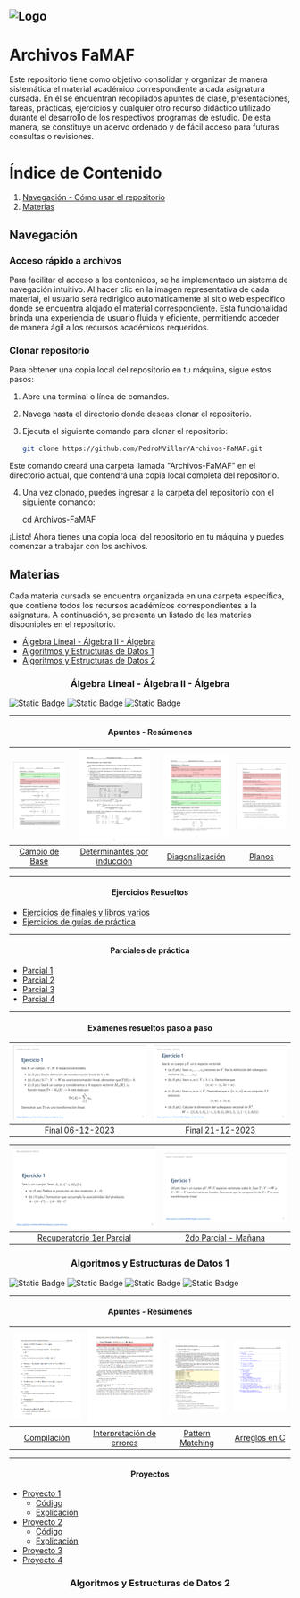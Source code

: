 ![Logo](https://www.famaf.unc.edu.ar/documents/3253/Logo-FAMAF_UNC-color-2.jpg)
---
# Archivos FaMAF
Este repositorio tiene como objetivo consolidar y organizar de manera sistemática el material académico correspondiente a cada asignatura cursada. En él se encuentran recopilados apuntes de clase, presentaciones, tareas, prácticas, ejercicios y cualquier otro recurso didáctico utilizado durante el desarrollo de los respectivos programas de estudio. De esta manera, se constituye un acervo ordenado y de fácil acceso para futuras consultas o revisiones.

# Índice de Contenido
1. [Navegación - Cómo usar el repositorio](#navegación)
2. [Materias](#materias) 

## Navegación
### Acceso rápido a archivos
Para facilitar el acceso a los contenidos, se ha implementado un sistema de navegación intuitivo. Al hacer clic en la imagen representativa de cada material, el usuario será redirigido automáticamente al sitio web específico donde se encuentra alojado el material correspondiente. Esta funcionalidad brinda una experiencia de usuario fluida y eficiente, permitiendo acceder de manera ágil a los recursos académicos requeridos.
### Clonar repositorio
Para obtener una copia local del repositorio en tu máquina, sigue estos pasos:

1. Abre una terminal o línea de comandos.

2. Navega hasta el directorio donde deseas clonar el repositorio.

3. Ejecuta el siguiente comando para clonar el repositorio:

   ```bash
   git clone https://github.com/PedroMVillar/Archivos-FaMAF.git
   ```

Este comando creará una carpeta llamada "Archivos-FaMAF" en el directorio actual, que contendrá una copia local completa del repositorio.

4. Una vez clonado, puedes ingresar a la carpeta del repositorio con el siguiente comando:

   cd Archivos-FaMAF

¡Listo! Ahora tienes una copia local del repositorio en tu máquina y puedes comenzar a trabajar con los archivos.

## Materias
Cada materia cursada se encuentra organizada en una carpeta específica, que contiene todos los recursos académicos correspondientes a la asignatura. A continuación, se presenta un listado de las materias disponibles en el repositorio.

- [Álgebra Lineal - Álgebra II - Álgebra](#algebra-lineal---algebra-ii---algebra)
- [Algoritmos y Estructuras de Datos 1](#algoritmos-y-estructuras-de-datos-1)
- [Algoritmos y Estructuras de Datos 2](#algoritmos-y-estructuras-de-datos-2)


<div style="text-align:center;">
  <h3>Álgebra Lineal - Álgebra II - Álgebra</h3>
</div>

![Static Badge](https://img.shields.io/badge/Carrera-Cs%20de%20la%20Computaci%C3%B3n-blue)
![Static Badge](https://img.shields.io/badge/Carrera-Matem%C3%A1tica%20Aplicada-yellow)
![Static Badge](https://img.shields.io/badge/Archivos%20pdf%20-%20brown)

---

<div style="text-align:center;">
  <h4>Apuntes - Resúmenes</h4>
</div>

| [![Cambio de Base](./assets/readme.imgs/cambiodebase.png)](https://github.com/PedroMVillar/Archivos-FaMAF/blob/main/Materias/%C3%81lgebra%20Lineal%20-%20Algebra%20II/Apuntes%20-%20Documentos/Cambio%20de%20Base/cambiodebase.pdf) | [![Determinantes por inducción](./assets/readme.imgs/detinduc.png)](https://github.com/PedroMVillar/Archivos-FaMAF/blob/main/Materias/%C3%81lgebra%20Lineal%20-%20Algebra%20II/Apuntes%20-%20Documentos/Determinantes%20de%20orden%20n/detordenn.pdf) | [![Diagonalización](./assets/readme.imgs/diagonal.png)](https://github.com/PedroMVillar/Archivos-FaMAF/blob/main/Materias/%C3%81lgebra%20Lineal%20-%20Algebra%20II/Apuntes%20-%20Documentos/Diagonalizaci%C3%B3n/diagonalizacion.pdf) | [![Planos](./assets/readme.imgs/planos.png)](https://github.com/PedroMVillar/Archivos-FaMAF/blob/main/Materias/%C3%81lgebra%20Lineal%20-%20Algebra%20II/Apuntes%20-%20Documentos/Planos/planos.pdf) |
|:---:|:---:|:---:|:---:|
| [Cambio de Base](https://github.com/PedroMVillar/Archivos-FaMAF/blob/main/Materias/%C3%81lgebra%20Lineal%20-%20Algebra%20II/Apuntes%20-%20Documentos/Cambio%20de%20Base/cambiodebase.pdf) | [Determinantes por inducción](https://github.com/PedroMVillar/Archivos-FaMAF/blob/main/Materias/%C3%81lgebra%20Lineal%20-%20Algebra%20II/Apuntes%20-%20Documentos/Determinantes%20de%20orden%20n/detordenn.pdf) | [Diagonalización](https://github.com/PedroMVillar/Archivos-FaMAF/blob/main/Materias/%C3%81lgebra%20Lineal%20-%20Algebra%20II/Apuntes%20-%20Documentos/Diagonalizaci%C3%B3n/diagonalizacion.pdf) | [Planos](https://github.com/PedroMVillar/Archivos-FaMAF/blob/main/Materias/%C3%81lgebra%20Lineal%20-%20Algebra%20II/Apuntes%20-%20Documentos/Planos/planos.pdf) |

---

<div style="text-align:center;">
  <h4>Ejercicios Resueltos</h4>
</div>

- [Ejercicios de finales y libros varios](https://github.com/PedroMVillar/Archivos-FaMAF/blob/main/Materias/%C3%81lgebra%20Lineal%20-%20Algebra%20II/Ejercicios%20Resueltos/Ejercicios%20de%20finales%20y%20libros%20varios/EjerciciosResueltos-Algebra.pdf)
- [Ejercicios de guías de práctica](https://github.com/PedroMVillar/Archivos-FaMAF/blob/main/Materias/%C3%81lgebra%20Lineal%20-%20Algebra%20II/Ejercicios%20Resueltos/Ejercicios%20de%20gu%C3%ADas/Ejerciciosp2.pdf)

---

<div style="text-align:center;">
  <h4>Parciales de práctica</h4>
</div>

- [Parcial 1](https://github.com/PedroMVillar/Archivos-FaMAF/blob/main/Materias/%C3%81lgebra%20Lineal%20-%20Algebra%20II/Ex%C3%A1menes%20de%20Pr%C3%A1ctica/Ex1.pdf)
- [Parcial 2](https://github.com/PedroMVillar/Archivos-FaMAF/blob/main/Materias/%C3%81lgebra%20Lineal%20-%20Algebra%20II/Ex%C3%A1menes%20de%20Pr%C3%A1ctica/Ex2.pdf)
- [Parcial 3](https://github.com/PedroMVillar/Archivos-FaMAF/blob/main/Materias/%C3%81lgebra%20Lineal%20-%20Algebra%20II/Ex%C3%A1menes%20de%20Pr%C3%A1ctica/Ex3.pdf)
- [Parcial 4](https://github.com/PedroMVillar/Archivos-FaMAF/blob/main/Materias/%C3%81lgebra%20Lineal%20-%20Algebra%20II/Ex%C3%A1menes%20de%20Pr%C3%A1ctica/Ex4.pdf)

---

<div style="text-align:center;">
  <h4>Exámenes resueltos paso a paso</h4>
</div>

| [![Final 06-12-2023](./assets/readme.imgs/final06.png)](https://github.com/PedroMVillar/Archivos-FaMAF/blob/main/Materias/%C3%81lgebra%20Lineal%20-%20Algebra%20II/Ex%C3%A1menes%20Resueltos/Final%20%C3%81lgebra%2006-12-2023/Final%2006-12-2023%20-%20Soluci%C3%B3n.pdf) | [![Final 21-12-2023](./assets/readme.imgs/final21.png)](https://github.com/PedroMVillar/Archivos-FaMAF/blob/main/Materias/%C3%81lgebra%20Lineal%20-%20Algebra%20II/Ex%C3%A1menes%20Resueltos/Final%20%C3%81lgebra%2021-12-2023/Final%2021-12-2023%20-%20Soluci%C3%B3n.pdf) |
|:---:|:---:|
| [Final 06-12-2023](https://github.com/PedroMVillar/Archivos-FaMAF/blob/main/Materias/%C3%81lgebra%20Lineal%20-%20Algebra%20II/Ex%C3%A1menes%20Resueltos/Final%20%C3%81lgebra%2006-12-2023/Final%2006-12-2023%20-%20Soluci%C3%B3n.pdf) | [Final 21-12-2023](https://github.com/PedroMVillar/Archivos-FaMAF/blob/main/Materias/%C3%81lgebra%20Lineal%20-%20Algebra%20II/Ex%C3%A1menes%20Resueltos/Final%20%C3%81lgebra%2021-12-2023/Final%2021-12-2023%20-%20Soluci%C3%B3n.pdf) |

| [![Recuperatorio 1er Parcial](./assets/readme.imgs/recu1.png)](https://github.com/PedroMVillar/Archivos-FaMAF/blob/main/Materias/%C3%81lgebra%20Lineal%20-%20Algebra%20II/Ex%C3%A1menes%20Resueltos/Recuperatorio%201er%20Parcial/Recuperatorio%201er%20Parcial.pdf) | [![2do Parcial - Mañana](./assets/readme.imgs/segundop.png)](https://github.com/PedroMVillar/Archivos-FaMAF/blob/main/Materias/%C3%81lgebra%20Lineal%20-%20Algebra%20II/Ex%C3%A1menes%20Resueltos/Segundo%20Parcial%20-%20Turno%20Ma%C3%B1ana/2do%20Parcial%20Ma%C3%B1ana.pdf) |
|:---:|:---:|
| [Recuperatorio 1er Parcial](https://github.com/PedroMVillar/Archivos-FaMAF/blob/main/Materias/%C3%81lgebra%20Lineal%20-%20Algebra%20II/Ex%C3%A1menes%20Resueltos/Recuperatorio%201er%20Parcial/Recuperatorio%201er%20Parcial.pdf) | [2do Parcial - Mañana](https://github.com/PedroMVillar/Archivos-FaMAF/blob/main/Materias/%C3%81lgebra%20Lineal%20-%20Algebra%20II/Ex%C3%A1menes%20Resueltos/Segundo%20Parcial%20-%20Turno%20Ma%C3%B1ana/2do%20Parcial%20Ma%C3%B1ana.pdf) |

<div style="text-align:center;">
  <h3>Algoritmos y Estructuras de Datos 1</h3>
</div>

![Static Badge](https://img.shields.io/badge/Carrera-Cs%20de%20la%20Computaci%C3%B3n-blue)
![Static Badge](https://img.shields.io/badge/Archivos%20pdf%20-%20brown)
![Static Badge](https://img.shields.io/badge/Archivos%20haskell%20-%20purple)
![Static Badge](https://img.shields.io/badge/Archivos%20c%20-%20green)

---

<div style="text-align:center;">
  <h4>Apuntes - Resúmenes</h4>
</div>

| [![Compilación](./assets/readme.imgs/comp.png)](https://github.com/PedroMVillar/Archivos-FaMAF/blob/main/Materias/Algoritmos%20y%20Estructuras%20de%20Datos%201/Programaci%C3%B3n%20Funcional/Compilaci%C3%B3n/compilacion.pdf) | [![Interpretación de errores](./assets/readme.imgs/erro.png)](https://github.com/PedroMVillar/Archivos-FaMAF/blob/main/Materias/%C3%81lgebra%20Lineal%20-%20Algebra%20II/Apuntes%20-%20Documentos/Determinantes%20de%20orden%20n/detordenn.pdf) | [![Pattern Matching](./assets/readme.imgs/pm.png)](https://github.com/PedroMVillar/Archivos-FaMAF/blob/main/Materias/Algoritmos%20y%20Estructuras%20de%20Datos%201/Programaci%C3%B3n%20Funcional/Pattern%20Matching/patternMatching.pdf) | [![Arreglos en C](./assets/readme.imgs/aec.png)](https://github.com/PedroMVillar/Archivos-FaMAF/blob/main/Materias/Algoritmos%20y%20Estructuras%20de%20Datos%201/Programaci%C3%B3n%20Imperativa/Arreglos%20en%20C/ArraysC.pdf) |
|:---:|:---:|:---:|:---:|
| [Compilación](https://github.com/PedroMVillar/Archivos-FaMAF/blob/main/Materias/Algoritmos%20y%20Estructuras%20de%20Datos%201/Programaci%C3%B3n%20Funcional/Compilaci%C3%B3n/compilacion.pdf) | [Interpretación de errores](https://github.com/PedroMVillar/Archivos-FaMAF/blob/main/Materias/Algoritmos%20y%20Estructuras%20de%20Datos%201/Programaci%C3%B3n%20Funcional/Interpretaci%C3%B3n%20de%20errores/errores.pdf) | [Pattern Matching](https://github.com/PedroMVillar/Archivos-FaMAF/blob/main/Materias/Algoritmos%20y%20Estructuras%20de%20Datos%201/Programaci%C3%B3n%20Funcional/Pattern%20Matching/patternMatching.pdf) | [Arreglos en C](https://github.com/PedroMVillar/Archivos-FaMAF/blob/main/Materias/Algoritmos%20y%20Estructuras%20de%20Datos%201/Programaci%C3%B3n%20Imperativa/Arreglos%20en%20C/ArraysC.pdf) |

---

<div style="text-align:center;">
  <h4>Proyectos</h4>
</div>

- [Proyecto 1](./Materias/Algoritmos%20y%20Estructuras%20de%20Datos%201/Programación%20Funcional/Proyecto%201/)
  - [Código](./Materias/Algoritmos%20y%20Estructuras%20de%20Datos%201/Programación%20Funcional/Proyecto%201/proyecto1.hs)
  - [Explicación](./Materias/Algoritmos%20y%20Estructuras%20de%20Datos%201/Programación%20Funcional/Proyecto%201/Explicación%20Teórica/Proyecto1.pdf)
- [Proyecto 2](./Materias/Algoritmos%20y%20Estructuras%20de%20Datos%201/Programación%20Funcional/Proyecto%202/)
  - [Código](./Materias/Algoritmos%20y%20Estructuras%20de%20Datos%201/Programación%20Funcional/Proyecto%202/Proyecto2.hs)
  - [Explicación](./Materias/Algoritmos%20y%20Estructuras%20de%20Datos%201/Programación%20Funcional/Proyecto%202/Explicación%20Teórica/Proyecto%202%20-%20Slides.pdf)
- [Proyecto 3](./Materias/Algoritmos%20y%20Estructuras%20de%20Datos%201/Programación%20Imperativa/Proyecto%203/Archivos%20C/)
- [Proyecto 4](./Materias/Algoritmos%20y%20Estructuras%20de%20Datos%201/Programación%20Imperativa/Proyecto%204/Archivos%20C/)

<div style="text-align:center;">
  <h3>Algoritmos y Estructuras de Datos 2</h3>
</div>
